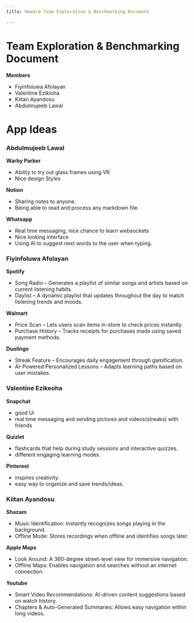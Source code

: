 ```yaml
---
title: Howard Team Exploration & Benchmarking Document

---
```


# Team Exploration & Benchmarking Document
**Members**
- Fiyinfoluwa Afolayan
- Valentine Ezikioha
- Kiitan Ayandosu
- Abdulmujeeb Lawal


# App Ideas

### Abdulmujeeb Lawal
**Warby Parker**
- Ability to try out glass frames using VR
- Nice design Styles

**Notion**
- Sharing notes to anyone.
- Being able to read and process any markdown file.

**Whatsapp**
- Real time messaging, nice chance to learn websockets
- Nice looking interface
- Using AI to suggest next words to the user when typing.


### Fiyinfoluwa Afolayan
**Spotify**
- Song Radio – Generates a playlist of similar songs and artists based on current listening habits.
- Daylist – A dynamic playlist that updates throughout the day to match listening trends and moods.

**Walmart**
- Price Scan – Lets users scan items in-store to check prices instantly.
- Purchase History – Tracks receipts for purchases made using saved payment methods.


**Duolingo**
- Streak Feature – Encourages daily engagement through gamification.
- AI-Powered Personalized Lessons – Adapts learning paths based on user mistakes.



### Valentine Ezikeoha
**Snapchat**
- good Ui
- real time messaging and sending pictures and videos(streaks) with friends

**Quizlet**
- flashcards that help during study sessions and interactive quizzes.
- different engaging learning modes.

**Pinterest**
- inspires creativity.
- easy way to organize and save trends/ideas.



### Kiitan Ayandosu
**Shazam**
- Music Identification: Instantly recognizes songs playing in the background.
- Offline Mode: Stores recordings when offline and identifies songs later.

**Apple Maps**
- Look Around: A 360-degree street-level view for immersive navigation.
- Offline Maps: Enables navigation and searches without an internet connection.

**Youtube**
- Smart Video Recommendations: AI-driven content suggestions based on watch history.
- Chapters & Auto-Generated Summaries: Allows easy navigation within long videos.